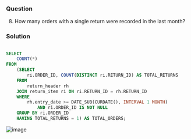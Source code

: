 ### Question
8. How many orders with a single return were recorded in the last month?

### Solution

```sql

SELECT 
    COUNT(*)
FROM
    (SELECT 
        ri.ORDER_ID, COUNT(DISTINCT ri.RETURN_ID) AS TOTAL_RETURNS
    FROM
        return_header rh
    JOIN return_item ri ON ri.RETURN_ID = rh.RETURN_ID
    WHERE
        rh.entry_date >= DATE_SUB(CURDATE(), INTERVAL 1 MONTH)
            AND ri.ORDER_ID IS NOT NULL
    GROUP BY ri.ORDER_ID
    HAVING TOTAL_RETURNS = 1) AS TOTAL_ORDERS;

```
![image](https://github.com/G0V1NDK/Training-Assignment-Hotwax/assets/83280091/2e7ca8d2-76fb-4840-bbd8-31cc70a2e7c4)
